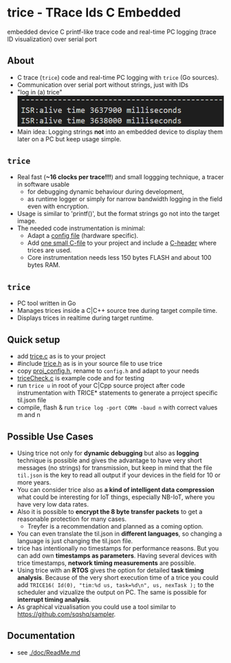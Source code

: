 # **trice** - **TR**ace **I**ds **C** **E**mbedded 
embedded device C printf-like trace code and real-time PC logging (trace ID visualization) over serial port

## About
- C trace (`trice`) code and real-time PC logging with `trice` (Go sources).
- Communication over serial port without strings, just with IDs
- "log in (a) trice" ![](./doc/README.media/life0.gif)
- Main idea: Logging strings **not** into an embedded device to display them later on a PC but keep usage simple.

## `trice`
- Real fast (**~16 clocks per trace!!!**) and small loggging technique, a tracer in software usable 
  - for debugging dynamic behaviour during development, 
  - as runtime logger or simply for narrow bandwidth logging in the field even with encryption.
- Usage is similar to 'printf()', but the format strings go not into the target image.
- The needed code instrumentation is minimal:
  - Adapt a [config file](./scrC/proj_config.h) (hardware specific).
  - Add [one small C-file](./scrC/trice.c) to your project and include a [C-header](./scrC/trice.h) where trices are used.
  - Core instrumentation needs less 150 bytes FLASH and about 100 bytes RAM.

## `trice`
- PC tool written in Go
- Manages trices inside a C|C++ source tree during target compile time.
- Displays trices in realtime during target runtime.

## Quick setup
- add [trice.c](./scrC/trice.c) as is to your project
- #include [trice.h](./scrC/trice.h) as is in your source file to use trice
- copy [proj_config.h](./scrC/proj_config.h), rename to `config.h` and adapt to your needs
- [triceCheck.c](./examples/triceDemoF030R8/Src/triceCheck.c) 
is example code and for testing
- run `trice u` in root of your C|Cpp source project after code instrumentation with TRICE* statements to generate a prroject specific til.json file 
- compile, flash & run `trice log -port COMm -baud n` with correct values m and n

## Possible Use Cases
- Using trice not only for **dynamic debugging** but also as **logging** technique
    is possible and gives the advantage to have very short messages (no strings) for transmission, 
    but keep in mind that the file `til.json` is the key to read all output if your devices in the field for 10 or more years.
- You can consider trice also as **a kind of intelligent data compression** what could be interesting for IoT things, especially NB-IoT, where you have very low data rates.
- Also it is possible to **encrypt the 8 byte transfer packets** to get a reasonable protection for many cases.
  - Treyfer is a recommendation and planned as a coming option.
- You can even translate the til.json in **different languages**, so changing a language is just changing the til.json file.
- trice has intentionally no timestamps for performance reasons. But you can add own **timestamps as parameters**. Having several devices with trice timestamps, **network timing measurements** are possible.
- Using trice with an **RTOS** gives the option for detailed **task timing analysis**. Because of the very short execution time of a trice you could add `TRICE16( Id(0), "tim:%d us, task=%d\n", us, nexTask );` to the scheduler and vizualize the output on PC. The same is possible for **interrupt timing analysis**.
- As graphical vizualisation you could use a tool similar to https://github.com/sqshq/sampler.

## Documentation
- see [./doc/ReadMe.md](./doc/ReadMe.md)
